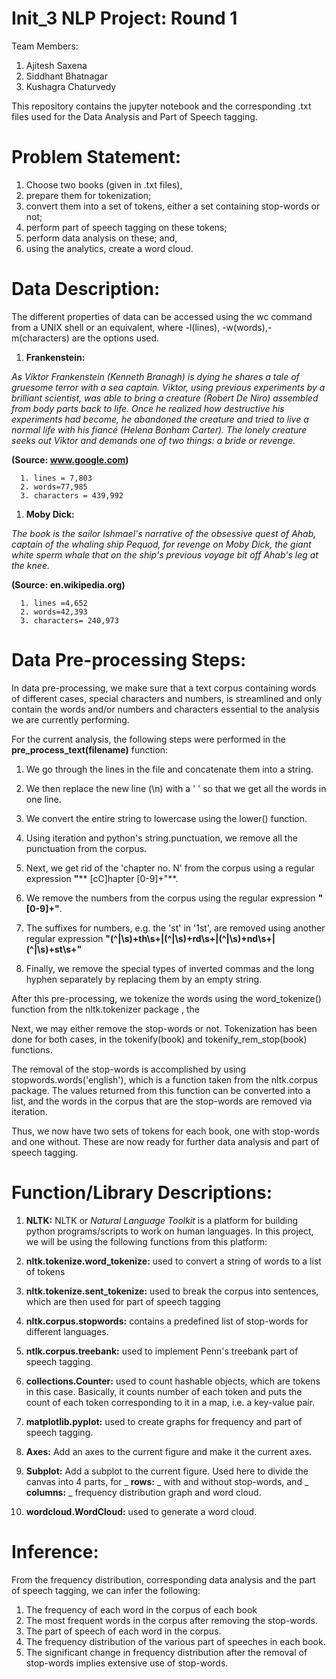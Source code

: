 # Init_3 NLP Project: Round 1
Team Members:
1. Ajitesh Saxena
2. Siddhant Bhatnagar
3. Kushagra Chaturvedy

This repository contains the jupyter notebook and the corresponding .txt files used for the Data Analysis and Part of Speech tagging.


# **Problem Statement:**

1. Choose two books (given in .txt files),
2. prepare them for tokenization;
3. convert them into a set of tokens, either a set containing stop-words or not;
4. perform part of speech tagging on these tokens;
5. perform data analysis on these; and,
6. using the analytics, create a word cloud.

# **Data Description:**

The different properties of data can be accessed using the wc command from a UNIX shell or an equivalent, where -l(lines), -w(words),-m(characters) are the options used.

1. **Frankenstein:**

_As Viktor Frankenstein (Kenneth Branagh) is dying he shares a tale of gruesome terror with a sea captain. Viktor, using previous experiments by a brilliant scientist, was able to bring a creature (Robert De Niro) assembled from body parts back to life. Once he realized how destructive his experiments had become, he abandoned the creature and tried to live a normal life with his fiancé (Helena Bonham Carter). The lonely creature seeks out Viktor and demands one of two things: a bride or revenge._

**(Source: www.google.com)**

      1. lines = 7,803
      2. words=77,985
      3. characters = 439,992

1. **Moby Dick:**

_The book is the sailor Ishmael&#39;s narrative of the obsessive quest of Ahab, captain of the whaling ship Pequod, for revenge on Moby Dick, the giant white sperm whale that on the ship&#39;s previous voyage bit off Ahab&#39;s leg at the knee._

**(Source: en.wikipedia.org)**

      1. lines =4,652
      2. words=42,393
      3. characters= 240,973

# **Data Pre-processing Steps:**

In data pre-processing, we make sure that a text corpus containing words of different cases, special characters and numbers, is streamlined and only contain the words and/or numbers and characters essential to the analysis we are currently performing.

For the current analysis, the following steps were performed in the **pre\_process\_text(filename)** function:

1. We go through the lines in the file and concatenate them into a string.
2. We then replace the new line (\n) with a &#39; &#39; so that we get all the words in one line.
3. We convert the entire string to lowercase using the lower() function.
4. Using iteration and python&#39;s string.punctuation, we remove all the punctuation from the corpus.
5. Next, we get rid of the &#39;chapter no. N&#39; from the corpus using a regular expression **&quot;**** [cC]hapter [0-9]+&quot;**.
6. We remove the numbers from the corpus using the regular expression **&quot;[0-9]+&quot;**.

1. The suffixes for numbers, e.g. the &#39;st&#39; in &#39;1st&#39;, are removed using another regular expression **&quot;(^|\s)+th\s+|(^|\s)+rd\s+|(^|\s)+nd\s+|(^|\s)+st\s+&quot;**
2. Finally, we remove the special types of inverted commas and the long hyphen separately by replacing them by an empty string.

After this pre-processing, we tokenize the words using the word\_tokenize() function from the nltk.tokenizer package , the

Next, we may either remove the stop-words or not. Tokenization has been done for both cases, in the tokenify(book) and tokenify\_rem\_stop(book) functions.

The removal of the stop-words is accomplished by using stopwords.words(&#39;english&#39;), which is a function taken from the nltk.corpus package. The values returned from this function can be converted into a list, and the words in the corpus that are the stop-words are removed via iteration.

Thus, we now have two sets of tokens for each book, one with stop-words and one without. These are now ready for further data analysis and part of speech tagging.

# **Function/Library Descriptions:**

1. **NLTK:** NLTK or _Natural Language Toolkit_ is a platform for building python programs/scripts to work on human languages. In this project, we will be using the following functions from this platform:

1. **nltk.tokenize.word\_tokenize:** used to convert a string of words to a list of tokens
2. **nltk.tokenize.sent\_tokenize:** used to break the corpus into sentences, which are then used for part of speech tagging
3. **nltk.corpus.stopwords:** contains a predefined list of stop-words for different languages.
4. **ntlk.corpus.treebank:** used to implement Penn&#39;s treebank part of speech tagging.

1. **collections.Counter:** used to count hashable objects, which are tokens in this case. Basically, it counts number of each token and puts the count of each token corresponding to it in a map, i.e. a key-value pair.

1. **matplotlib.pyplot:** used to create graphs for frequency and part of speech tagging.

1. **Axes:** Add an axes to the current figure and make it the current axes.
2. **Subplot:** Add a subplot to the current figure. Used here to divide the canvas into 4 parts, for _ **rows:** _ with and without stop-words, and _ **columns:** _ frequency distribution graph and word cloud.

1. **wordcloud.WordCloud:** used to generate a word cloud.

# **Inference:**

From the frequency distribution, corresponding data analysis and the part of speech tagging, we can infer the following:

1. The frequency of each word in the corpus of each book
2. The most frequent words in the corpus after removing the stop-words.
3. The part of speech of each word in the corpus.
4. The frequency distribution of the various part of speeches in each book.
5. The significant change in frequency distribution after the removal of stop-words implies extensive use of stop-words.
